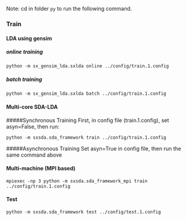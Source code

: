 Note: cd in folder `py` to run the following command.
### Train

#### LDA using gensim
##### online training
```
python -m sx_gensim_lda.sxlda online ../config/train.1.config
```

##### batch training
```
python -m sx_gensim_lda.sxlda batch ../config/train.1.config
```

#### Multi-core SDA-LDA
#####Synchronous Training
First, in config file (train.1.config), set asyn=False, then run:
```
python -m sxsda.sda_framework train ../config/train.1.config
```
#####Asynchronous Training
Set asyn=True in config file, then run the same command above

#### Multi-machine (MPI based)
```
mpiexec -np 3 python -m sxsda.sda_framework_mpi train ../config/train.1.config
```

#### Test
```
python -m sxsda.sda_framework test ../config/test.1.config
```
